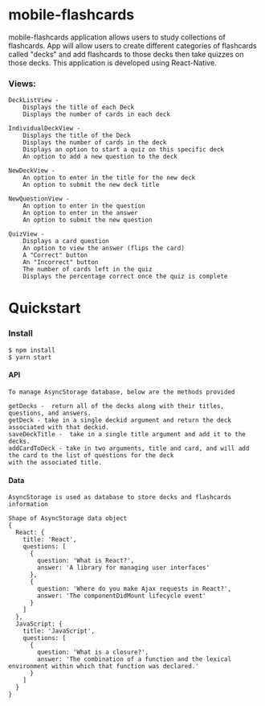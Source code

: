 # mobile-flashcards

 mobile-flashcards application allows users to study collections of flashcards. App will allow users to create different categories of flashcards
 called "decks" and add flashcards to those decks then take quizzes on those decks. This application is developed using React-Native.


### Views:
    DeckListView -
        Displays the title of each Deck
        Displays the number of cards in each deck

    IndividualDeckView -
        Displays the title of the Deck
        Displays the number of cards in the deck
        Displays an option to start a quiz on this specific deck
        An option to add a new question to the deck

    NewDeckView -
        An option to enter in the title for the new deck
        An option to submit the new deck title

    NewQuestionView -
        An option to enter in the question
        An option to enter in the answer
        An option to submit the new question

    QuizView -
        Displays a card question
        An option to view the answer (flips the card)
        A "Correct" button
        An "Incorrect" button
        The number of cards left in the quiz
        Displays the percentage correct once the quiz is complete


# Quickstart

### Install

    $ npm install
    $ yarn start


#### API
    To manage AsyncStorage database, below are the methods provided

    getDecks -  return all of the decks along with their titles, questions, and answers.
    getDeck - take in a single deckid argument and return the deck associated with that deckid.
    saveDeckTitle -  take in a single title argument and add it to the decks.
    addCardToDeck - take in two arguments, title and card, and will add the card to the list of questions for the deck
    with the associated title.


#### Data
    AsyncStorage is used as database to store decks and flashcards information

    Shape of AsyncStorage data object
    {
      React: {
        title: 'React',
        questions: [
          {
            question: 'What is React?',
            answer: 'A library for managing user interfaces'
          },
          {
            question: 'Where do you make Ajax requests in React?',
            answer: 'The componentDidMount lifecycle event'
          }
        ]
      },
      JavaScript: {
        title: 'JavaScript',
        questions: [
          {
            question: 'What is a closure?',
            answer: 'The combination of a function and the lexical environment within which that function was declared.'
          }
        ]
      }
    }


